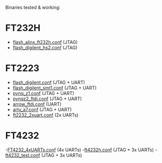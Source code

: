 Binaries tested & working:

# FT232H

- [flash_alinx_ft232h.conf](./ft232/flash_alinx_ft232h.conf) (JTAG)
- [flash_digilent_hs2.conf](./ft232/flash_digilent_hs2.conf) (JTAG)

# FT2223

- [flash_digilent.conf](./ft2232/flash_digilent.conf) (JTAG + UART)
- [flash_digilent_smt1.conf](./ft2232/flash_digilent_smt1.conf) (JTAG + UART)
- [pynq_z1.conf](./ft2232/pynq_z1.conf) (JTAG + UART)
- [pynqz2_ftdi.conf](./ft2232/pynqz2_ftdi.conf) (JTAG + UART)
- [arrow_ftdi.conf](./ft2232/arrow_ftdi.conf) (UART)
- [arty_a7.conf](./ft2232/arty_a7.conf) (JTAG + UART)
- [ft2232_2xuart.conf](./ft2232/ft2232_2xuart.conf) (2x UARTs)

# FT4232

-[FT4232_4xUARTs.conf](./ft4232/FT4232_4xUARTs.conf) (4x UARTs)
-[ft4232h.conf](./ft4232/ft4232h.conf) (JTAG + 3x UARTs)
-[ft4232_test.conf](./ft4232/ft4232_test.conf) (JTAG + 3x UARTs)